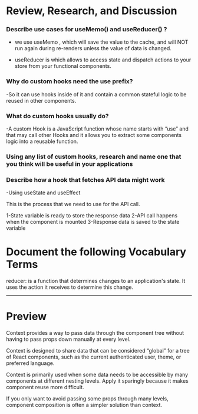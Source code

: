 # Review, Research, and Discussion

### Describe use cases for useMemo() and useReducer() ?


- we use useMemo , which will save the value to the cache, and will NOT run again during re-renders unless the value of data is changed.

- useReducer is which allows to access state and dispatch actions to your store from your functional components.

### Why do custom hooks need the use prefix?

-So it can use hooks inside of it and contain a common stateful logic to be reused in other components.


### What do custom hooks usually do?

-A custom Hook is a JavaScript function whose name starts with ”use” and that may call other Hooks and it  allows you to extract some components logic into a reusable function.


### Using any list of custom hooks, research and name one that you think will be useful in your applications 


### Describe how a hook that fetches API data might work

-Using useState and useEffect 

This is the process that we need to use for the API call.

1-State variable is ready to store the response data
2-API call happens when the component is mounted
3-Response data is saved to the state variable

# Document the following Vocabulary Terms

reducer:  is a function that determines changes to an application's state. It uses the action it receives to determine this change. 


-------------------------------------------------------------------------------------------

# Preview

Context provides a way to pass data through the component tree without having to pass props down manually at every level.

Context is designed to share data that can be considered “global” for a tree of React components, such as the current authenticated user, theme, or preferred language.

Context is primarily used when some data needs to be accessible by many components at different nesting levels. Apply it sparingly because it makes component reuse more difficult.

If you only want to avoid passing some props through many levels, component composition is often a simpler solution than context.

